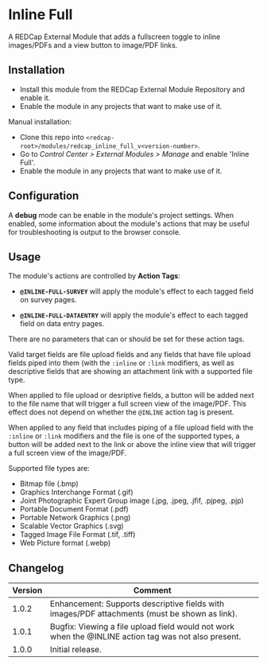 # Inline Full

A REDCap External Module that adds a fullscreen toggle to inline images/PDFs and a view button to image/PDF links.

## Installation

- Install this module from the REDCap External Module Repository and enable it.
- Enable the module in any projects that want to make use of it.

Manual installation:

- Clone this repo into `<redcap-root>/modules/redcap_inline_full_v<version-number>`.
- Go to _Control Center > External Modules > Manage_ and enable 'Inline Full'.
- Enable the module in any projects that want to make use of it.

## Configuration

A **debug** mode can be enable in the module's project settings. When enabled, some information about the module's actions that may be useful for troubleshooting is output to the browser console.

## Usage

The module's actions are controlled by **Action Tags**: 

- **`@INLINE-FULL-SURVEY`** will apply the module's effect to each tagged field on survey pages.

- **`@INLINE-FULL-DATAENTRY`** will apply the module's effect to each tagged field on data entry pages.

There are no parameters that can or should be set for these action tags.

Valid target fields are file upload fields and any fields that have file upload fields piped into them (with the `:inline` or `:link` modifiers, as well as descriptive fields that are showing an attachment link with a supported file type.

When applied to file upload or desriptive fields, a button will be added next to the file name that will trigger a full screen view of the image/PDF. This effect does not depend on whether the `@INLINE` action tag is present.

When applied to any field that includes piping of a file upload field with the `:inline` or `:link` modifiers and the file is one of the supported types, a button will be added next to the link or above the inline view that will trigger a full screen view of the image/PDF.

Supported file types are: 
- Bitmap file (.bmp)
- Graphics Interchange Format (.gif)
- Joint Photographic Expert Group image (.jpg, .jpeg, .jfif, .pjpeg, .pjp)
- Portable Document Format (.pdf)
- Portable Network Graphics (.png)
- Scalable Vector Graphics (.svg)
- Tagged Image File Format (.tif, .tiff)
- Web Picture format (.webp)

## Changelog

Version | Comment
------- | -------------
1.0.2   | Enhancement: Supports descriptive fields with images/PDF attachments (must be shown as link).
1.0.1   | Bugfix: Viewing a file upload field would not work when the @INLINE action tag was not also present.
1.0.0   | Initial release.